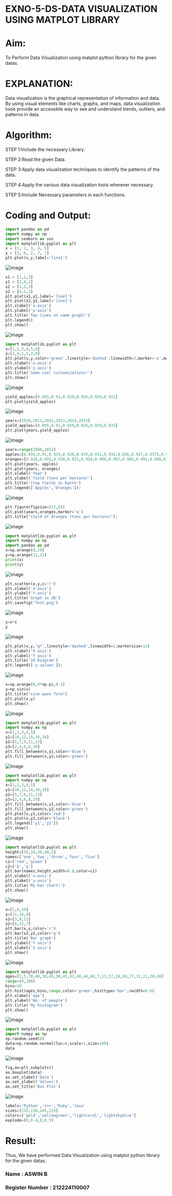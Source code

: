 # EXNO-5-DS-DATA VISUALIZATION USING MATPLOT LIBRARY

# Aim:
  To Perform Data Visualization using matplot python library for the given datas.

# EXPLANATION:
Data visualization is the graphical representation of information and data. By using visual elements like charts, graphs, and maps, data visualization tools provide an accessible way to see and understand trends, outliers, and patterns in data.

# Algorithm:
STEP 1:Include the necessary Library.

STEP 2:Read the given Data.

STEP 3:Apply data visualization techniques to identify the patterns of the data.

STEP 4:Apply the various data visualization tools wherever necessary.

STEP 5:Include Necessary parameters in each functions.

# Coding and Output:
 
```python
import pandas as pd
import numpy as np
import seaborn as sns
import matplotlib.pyplot as plt
x = [1, 2, 3, 4, 5]
y = [3, 6, 2, 7, 1]
plt.plot(x,y,label='line1')
```
![image](https://github.com/user-attachments/assets/bb61a5c7-e2de-40a5-b49f-37ef528d72cc)

```python
x1 = [1,2,3]
y1 = [2,4,1]
x2 = [1,2,3]
y2 = [4,1,3]
plt.plot(x1,y1,label='line1')
plt.plot(x2,y2,label='line2')
plt.xlabel('x-axis')
plt.ylabel('y-axis')
plt.title('Two lines on same graph!')
plt.legend()
plt.show()
```
![image](https://github.com/user-attachments/assets/eccffc36-5e4f-4c60-82b8-bc74f9533a8a)

```python
import matplotlib.pyplot as plt
x=[1,2,3,4,5,6]
y=[2,4,1,5,2,6]
plt.plot(x,y,color='green',linestyle='dashed',linewidth=3,marker='o',markerfacecolor='blue',markersize=12)
plt.xlabel('x-axis')
plt.ylabel('y-axis')
plt.title('Some cool customizations!')
plt.show()
```
![image](https://github.com/user-attachments/assets/6ed01ab9-9402-4408-bbda-273952ca7f39)

```python
yield_apples=[0.895,0.91,0.919,0.926,0.929,0.931]
plt.plot(yield_apples)
```
![image](https://github.com/user-attachments/assets/05b4d1a6-3658-46c2-acee-3a665b6f2fd0)

```python
years=[2010,2011,2012,2013,2014,2015]
yield_apples=[0.895,0.91,0.919,0.926,0.929,0.931]
plt.plot(years,yield_apples)
```
![image](https://github.com/user-attachments/assets/105bb421-91d3-40be-b4f9-f9e18798e310)

```python
years=range(2000,2012)
apples=[0.895,0.91,0.919,0.926,0.929,0.931,0.934,0.936,0.937,0.9375,0.9372,0.939]
oranges=[0.926,0.941,0.930,0.923,0.918,0.908,0.907,0.904,0.901,0.898,0.9,0.896, ]
plt.plot(years, apples)
plt.plot(years, oranges)
plt.xlabel('Year')
plt.ylabel('Yield (tons per hectare)')
plt.title('Crop Yields in Kanto')
plt.legend(['Apples','Oranges']);
```
![image](https://github.com/user-attachments/assets/d4d6e69f-4efe-4059-bc92-5eb383d36203)

```python
plt.figure(figsize=(12,6))
plt.plot(years,oranges,marker='o')
plt.title("Yield of Oranges (tons per hectare)");
```
![image](https://github.com/user-attachments/assets/63fbdfd3-7cf4-44ee-b05b-e1d10e954435)

```python
import matplotlib.pyplot as plt
import numpy as np
import pandas as pd
x=np.arange(0,10)
y=np.arange(11,21)
print(x)
print(y)
```
![image](https://github.com/user-attachments/assets/b0777dc5-8ebf-4e21-bf3e-3529646139e9)

```python
plt.scatter(x,y,c='r')
plt.xlabel('X-axis')
plt.ylabel('Y-axis')
plt.title('Graph in 2D')
plt.savefig('Test.png')
```
![image](https://github.com/user-attachments/assets/7922302b-e1a8-466c-9121-3ed11decd032)

```python
y=x*x
y
```
![image](https://github.com/user-attachments/assets/71ee98e5-2e2a-4f39-b15e-5cade00235fb)

```python
plt.plot(x,y,'g*',linestyle='dashed',linewidth=2,markersize=12)
plt.xlabel('X axis')
plt.ylabel('Y axis')
plt.title('2d Diagram')
plt.legend(['y-values']);
```
![image](https://github.com/user-attachments/assets/70c60b0c-e16a-42e5-a64e-3fdca9ea06b2)

```python
x=np.arange(0,4*np.pi,0.1)
y=np.sin(x)
plt.title("sine wave form")
plt.plot(x,y)
plt.show()
```
![image](https://github.com/user-attachments/assets/77bec3f7-6eb3-4459-85b5-be91aa5c8aa3)

```python
import matplotlib.pyplot as plt
import numpy as np
x=[1,2,3,4,5]
y1=[10,12,14,16,18]
y2=[5,7,9,11,13]
y3=[2,4,6,8,10]
plt.fill_between(x,y1,color='blue')
plt.fill_between(x,y2,color='green')
```
![image](https://github.com/user-attachments/assets/aec91e58-b942-44ca-9b34-909957befeff)

```python
import matplotlib.pyplot as plt
import numpy as np
x=[1,2,3,4,5]
y1=[10,12,14,16,18]
y2=[5,7,9,11,13]
y3=[2,4,6,8,10]
plt.fill_between(x,y1,color='blue')
plt.fill_between(x,y2,color='green')
plt.plot(x,y1,color='red')
plt.plot(x,y2,color='black')
plt.legend(['y1','y2'])
plt.show()
```
![image](https://github.com/user-attachments/assets/6b44f94e-dcad-46fe-b0ca-8f197f048669)

```python
import matplotlib.pyplot as plt
height=[10,24,36,40,5]
names=['one','two','three','four','five']
c1=['red','green']
c2=['b','g']
plt.bar(names,height,width=0.8,color=c1)
plt.xlabel('x-axis')
plt.ylabel('y-axis')
plt.title('My bar chart!')
plt.show()
```
![image](https://github.com/user-attachments/assets/885050f3-3d1f-4179-af1d-463740831e31)

```python
x=[2,8,10]
y=[11,16,9]
x2=[3,9,11]
y2=[6,15,7]
plt.bar(x,y,color='r')
plt.bar(x2,y2,color='g')
plt.title('Bar graph')
plt.ylabel('Y axis')
plt.xlabel('X axis')
plt.show()
```
![image](https://github.com/user-attachments/assets/2b3ed70d-fe46-48fc-8943-a4d6bfa5cd3e)

```python
import matplotlib.pyplot as plt
ages=[2,5,70,40,30,45,50,45,43,40,44,60,7,13,57,18,90,77,32,21,20,40]
range=(0,100)
bins=10
plt.hist(ages,bins,range,color='green',histtype='bar',rwidth=0.8)
plt.xlabel('age')
plt.ylabel('No. of people')
plt.title('My histogram')
plt.show()
```
![image](https://github.com/user-attachments/assets/d2c3fea0-4378-4d8a-9792-84986d74c977)

```python
import matplotlib.pyplot as plt
import numpy as np
np.random.seed(0)
data=np.random.normal(loc=0,scale=1,size=100)
data
```
![image](https://github.com/user-attachments/assets/2b58eb65-9d54-4df2-bc3a-c8c8be0398b0)

```python
fig,ax=plt.subplots()
ax.boxplot(data)
ax.set_xlabel('Data')
ax.set_ylabel('Values')
ax.set_title('Box Plot')
```
![image](https://github.com/user-attachments/assets/2c38bad3-e01b-4114-8797-d0566d17d67d)

```python
labels='Python','C++','Ruby','Java'
sizes=[215,130,245,210]
colors=['gold','yellowgreen','lightcoral','lightskyblue']
explode=(0,0.4,0,0.5)
```

# Result:
Thus, We have performed Data Visualization using matplot python library for the given datas.


### Name : ASWIN B
### Register Number : 212224110007
